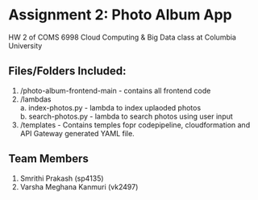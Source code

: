 # Assignment 2: Photo Album App #
HW 2 of COMS 6998 Cloud Computing & Big Data class at Columbia University<br>

## Files/Folders Included:
1. /photo-album-frontend-main - contains all frontend code<br>
2. /lambdas<br>
   a. index-photos.py - lambda to index uplaoded photos<br>
   b. search-photos.py - lambda to search photos using user input<br>
3. /templates -  Contains temples fopr codepipeline, cloudformation and API Gateway generated YAML file.

## Team Members ##
1. Smrithi Prakash (sp4135)<br>
2. Varsha Meghana Kanmuri (vk2497)
